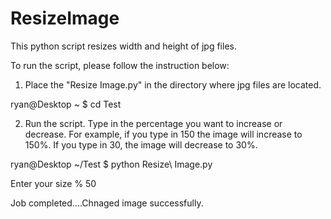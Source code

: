 # ResizeImage

This python script resizes width and height of jpg files.

To run the script, please follow the instruction below:




1. Place the "Resize Image.py" in the directory where jpg files are located.

ryan@Desktop ~
$ cd Test 


2. Run the script. Type in the percentage you want to increase or decrease.
For example, if you type in 150 the image will increase to 150%.
If you type in 30, the image will decrease to 30%. 

ryan@Desktop ~/Test
$ python Resize\ Image.py

Enter your size %
50

Job completed....Chnaged image successfully.